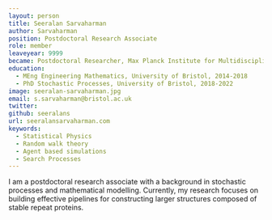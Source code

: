 ```yaml
---
layout: person
title: Seeralan Sarvaharman
author: Sarvaharman
position: Postdoctoral Research Associate
role: member
leaveyear: 9999
became: Postdoctoral Researcher, Max Planck Institute for Multidisciplinary Sciences, Goettingen, Germany
education:
  - MEng Engineering Mathematics, University of Bristol, 2014-2018
  - PhD Stochastic Processes, University of Bristol, 2018-2022
image: seeralan-sarvaharman.jpg
email: s.sarvaharman@bristol.ac.uk
twitter:
github: seeralans
url: seeralansarvaharman.com
keywords:
  - Statistical Physics
  - Random walk theory
  - Agent based simulations
  - Search Processes
---
```

I am a postdoctoral research associate with a background in stochastic processes and mathematical modelling. Currently, my research focuses on building effective pipelines for constructing larger structures composed of stable repeat proteins.
